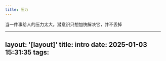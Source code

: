 ```yaml
---
title: 压力
---
```

当一件事给人的压力太大，潜意识只想加快解决它，并不丢掉



---
layout: '[layout]'
title: intro
date: 2025-01-03 15:31:35
tags:
---
